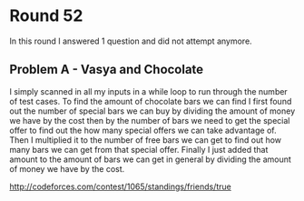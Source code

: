 # Round 52

In this round I answered 1 question and did not attempt anymore.

## Problem A - Vasya and Chocolate

I simply scanned in all my inputs in a while loop to run through the number of test cases. To find the amount of chocolate bars we can find I first found out the number of special bars we can buy by dividing the amount of money we have by the cost then by the number of bars we need to get the special offer to find out the how many special offers we can take advantage of. Then I multiplied it to the number of free bars we can get to find out how many bars we can get from that special offer. Finally I just added that amount to the amount of bars we can get in general by dividing the amount of money we have by the cost.

http://codeforces.com/contest/1065/standings/friends/true
